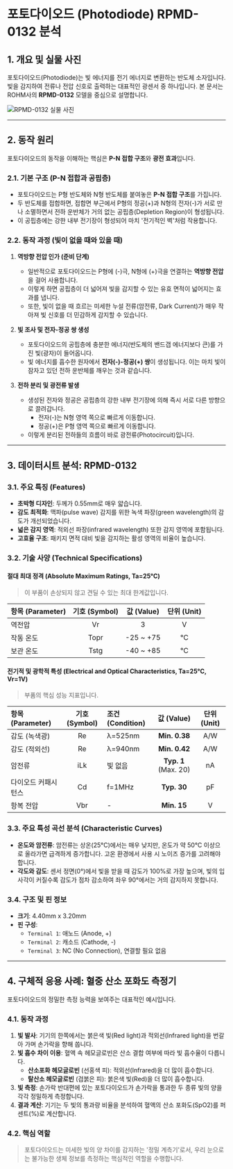 # 포토다이오드 (Photodiode) RPMD-0132 분석

## 1. 개요 및 실물 사진

포토다이오드(Photodiode)는 빛 에너지를 전기 에너지로 변환하는 반도체 소자입니다. 빛을 감지하여 전류나 전압 신호로 출력하는 대표적인 광센서 중 하나입니다. 본 문서는 ROHM사의 **RPMD-0132** 모델을 중심으로 설명합니다.

![RPMD-0132 실물 사진](https://github.com/user-attachments/assets/865674f1-faff-43b8-8c26-f283081bd9ce)

---

## 2. 동작 원리

포토다이오드의 동작을 이해하는 핵심은 **P-N 접합 구조**와 **광전 효과**입니다.

### 2.1. 기본 구조 (P-N 접합과 공핍층)

- 포토다이오드는 P형 반도체와 N형 반도체를 붙여놓은 **P-N 접합 구조**를 가집니다.
- 두 반도체를 접합하면, 접합면 부근에서 P형의 정공(+)과 N형의 전자(-)가 서로 만나 소멸하면서 전하 운반체가 거의 없는 공핍층(Depletion Region)이 형성됩니다.
- 이 공핍층에는 강한 내부 전기장이 형성되어 마치 '전기적인 벽'처럼 작용합니다.

### 2.2. 동작 과정 (빛이 없을 때와 있을 때)

1.  **역방향 전압 인가 (준비 단계)**
    - 일반적으로 포토다이오드는 P형에 (-)극, N형에 (+)극을 연결하는 **역방향 전압**을 걸어 사용합니다.
    - 이렇게 하면 공핍층이 더 넓어져 빛을 감지할 수 있는 유효 면적이 넓어지는 효과를 냅니다.
    - 또한, 빛이 없을 때 흐르는 미세한 누설 전류(암전류, Dark Current)가 매우 작아져 빛 신호를 더 민감하게 감지할 수 있습니다.

2.  **빛 조사 및 전자-정공 쌍 생성**
    - 포토다이오드의 공핍층에 충분한 에너지(반도체의 밴드갭 에너지보다 큰)를 가진 빛(광자)이 들어옵니다.
    - 빛 에너지를 흡수한 원자에서 **전자(-)-정공(+) 쌍**이 생성됩니다. 이는 마치 빛이 잠자고 있던 전하 운반체를 깨우는 것과 같습니다.

3.  **전하 분리 및 광전류 발생**
    - 생성된 전자와 정공은 공핍층의 강한 내부 전기장에 의해 즉시 서로 다른 방향으로 끌려갑니다.
      - 전자(-)는 N형 영역 쪽으로 빠르게 이동합니다.
      - 정공(+)은 P형 영역 쪽으로 빠르게 이동합니다.
    - 이렇게 분리된 전하들의 흐름이 바로 광전류(Photocircuit)입니다.

---

## 3. 데이터시트 분석: RPMD-0132

### 3.1. 주요 특징 (Features)

- **초박형 디자인**: 두께가 0.55mm로 매우 얇습니다.
- **감도 최적화**: 맥파(pulse wave) 감지를 위한 녹색 파장(green wavelength)의 감도가 개선되었습니다.
- **넓은 감지 영역**: 적외선 파장(infrared wavelength) 또한 감지 영역에 포함됩니다.
- **고효율 구조**: 패키지 면적 대비 빛을 감지하는 활성 영역의 비율이 높습니다.

### 3.2. 기술 사양 (Technical Specifications)

#### 절대 최대 정격 (Absolute Maximum Ratings, Ta=25°C)

> 이 부품이 손상되지 않고 견딜 수 있는 최대 한계값입니다.

| 항목 (Parameter) | 기호 (Symbol) | 값 (Value) | 단위 (Unit) |
| :---------------- | :-----------: | :--------: | :---------: |
| 역전압            |      Vr       |     3      |      V      |
| 작동 온도         |     Topr      | -25 ~ +75  |     °C      |
| 보관 온도         |     Tstg      | -40 ~ +85  |     °C      |

#### 전기적 및 광학적 특성 (Electrical and Optical Characteristics, Ta=25°C, Vr=1V)

> 부품의 핵심 성능 지표입니다.

| 항목 (Parameter) | 기호 (Symbol) | 조건 (Condition)         | 값 (Value)       | 단위 (Unit) |
| :--------------- | :-----------: | :----------------------- | :--------------: | :---------: |
| 감도 (녹색광)    |      Re       | λ=525nm                  | **Min. 0.38** |     A/W     |
| 감도 (적외선)    |      Re       | λ=940nm                  | **Min. 0.42** |     A/W     |
| 암전류           |      iLk      | 빛 없음                  | **Typ. 1** (Max. 20) |     nA      |
| 다이오드 커패시턴스 |      Cd       | f=1MHz                   | **Typ. 30** |     pF      |
| 항복 전압        |      Vbr      | -                        | **Min. 15** |      V      |

### 3.3. 주요 특성 곡선 분석 (Characteristic Curves)

- **온도와 암전류**: 암전류는 상온(25°C)에서는 매우 낮지만, 온도가 약 50°C 이상으로 올라가면 급격하게 증가합니다. 고온 환경에서 사용 시 노이즈 증가를 고려해야 합니다.
- **각도와 감도**: 센서 정면(0°)에서 빛을 받을 때 감도가 100%로 가장 높으며, 빛의 입사각이 커질수록 감도가 점차 감소하여 좌우 90°에서는 거의 감지하지 못합니다.

### 3.4. 구조 및 핀 정보

- **크기**: 4.40mm x 3.20mm
- **핀 구성**:
  - `Terminal 1`: 애노드 (Anode, +)
  - `Terminal 2`: 캐소드 (Cathode, -)
  - `Terminal 3`: NC (No Connection), 연결할 필요 없음

---

## 4. 구체적 응용 사례: 혈중 산소 포화도 측정기

포토다이오드의 정밀한 측정 능력을 보여주는 대표적인 예시입니다.

### 4.1. 동작 과정

1.  **빛 발사**: 기기의 한쪽에서는 붉은색 빛(Red light)과 적외선(Infrared light)을 번갈아 가며 손가락을 향해 쏩니다.
2.  **빛 흡수 차이 이용**: 혈액 속 헤모글로빈은 산소 결합 여부에 따라 빛 흡수율이 다릅니다.
    - **산소포화 헤모글로빈** (선홍색 피): 적외선(Infrared)을 더 많이 흡수합니다.
    - **탈산소 헤모글로빈** (검붉은 피): 붉은색 빛(Red)을 더 많이 흡수합니다.
3.  **빛 측정**: 손가락 반대편에 있는 포토다이오드가 손가락을 통과한 두 종류 빛의 양을 각각 정밀하게 측정합니다.
4.  **결과 계산**: 기기는 두 빛의 통과량 비율을 분석하여 혈액의 산소 포화도(SpO2)를 퍼센트(%)로 계산합니다.

### 4.2. 핵심 역할

> 포토다이오드는 미세한 빛의 양 차이를 감지하는 '정밀 계측기'로서, 우리 눈으로는 불가능한 생체 정보를 측정하는 핵심적인 역할을 수행합니다.
